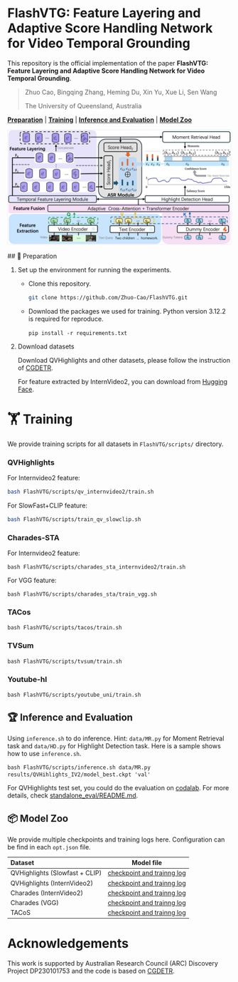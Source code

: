 # FlashVTG: Feature Layering and Adaptive Score Handling Network for Video Temporal Grounding

This repository is the official implementation of the paper **FlashVTG: Feature Layering and Adaptive Score Handling Network for Video Temporal Grounding**.

> Zhuo Cao, Bingqing Zhang, Heming Du, Xin Yu, Xue Li, Sen Wang
>
> The University of Queensland, Australia

[**Preparation**](#-Preparation) | [**Training**](#-training) | [**Inference and Evaluation**](#-Inference-and-Evaluation) | [**Model Zoo**](#-model-zoo)

<p align="center"><img width="850" src="figure/model.png"></p>
## 🔨 Preparation

1. Set up the environment for running the experiments.

   - Clone this repository.

     ```bash
     git clone https://github.com/Zhuo-Cao/FlashVTG.git
     ```

   - Download the packages we used for training. Python version 3.12.2 is required for reproduce.

     `pip install -r requirements.txt`

2. Download datasets

   Download QVHighlights and other datasets, please follow the instruction of [CGDETR](https://github.com/wjun0830/CGDETR/).

   For feature extracted by InternVideo2, you can download from [Hugging Face](https://huggingface.co/datasets/cg1177/qvhighlight_internvideo2_videoclip_6b_w2s).

# 🏋️ Training

We provide training scripts for all datasets in `FlashVTG/scripts/` directory.

### QVHighlights

For Internvideo2 feature:

```bash
bash FlashVTG/scripts/qv_internvideo2/train.sh
```

For SlowFast+CLIP feature:

```bash
bash FlashVTG/scripts/train_qv_slowclip.sh
```

### Charades-STA

For Internvideo2 feature:

```shell
bash FlashVTG/scripts/charades_sta_internvideo2/train.sh
```

For VGG feature:

```shell
bash FlashVTG/scripts/charades_sta/train_vgg.sh
```

### TACos

```shell
bash FlashVTG/scripts/tacos/train.sh
```

### TVSum

```shell
bash FlashVTG/scripts/tvsum/train.sh
```

### Youtube-hl

```shell
bash FlashVTG/scripts/youtube_uni/train.sh
```

## 🏆 Inference and Evaluation

Using ``inference.sh`` to do inference. Hint: ``data/MR.py`` for Moment Retrieval task and ``data/HD.py`` for Highlight Detection task. Here is a sample shows how to use ``inference.sh``.

```shell
bash FlashVTG/scripts/inference.sh data/MR.py results/QVHihlights_IV2/model_best.ckpt 'val'
```

For QVHighlights test set, you could do the evaluation on [codalab](https://codalab.lisn.upsaclay.fr/competitions/6937). For more details, check [standalone_eval/README.md]().

## 📦 Model Zoo

We provide multiple checkpoints and training logs here. Configuration can be find in each ``opt.json`` file.

| Dataset                        | Model file                                                   |
| :----------------------------- | ------------------------------------------------------------ |
| QVHighlights (Slowfast + CLIP) | [checkpoint and trainng log](https://www.dropbox.com/scl/fo/5p45sbdyw66dyd7uerqlu/ADa-udzNY7qINE72gU17ktQ?rlkey=x9vtaf6vseenja6yz4h9faycb&st=emtgjqyb&dl=0) |
| QVHighlights (InternVideo2)    | [checkpoint and trainng log](https://www.dropbox.com/scl/fo/19ayu7qtfyo5k4qc1rlz8/ALSHdXX4bKfq8Jwet36zQQY?rlkey=xwqb2tdxjzpq2ydx3qof30484&st=ahdmmatn&dl=0) |
| Charades (InternVideo2)        | [checkpoint and trainng log](https://www.dropbox.com/scl/fo/vxzx7o6221w35wx58655k/AN0tWBPRsvW9akunEYFSO0U?rlkey=8yt1guzfqqybiim4l5nfw4siy&st=xsp6juc9&dl=0) |
| Charades (VGG)                 | [checkpoint and trainng log](https://www.dropbox.com/scl/fo/2z5o51f4fmirduzdz6jw6/AEOjqAtcKdYgBKZDuIfqzjw?rlkey=7xyai6h0ct5npcr4jwja4vjkc&st=25wjllzd&dl=0) |
| TACoS                          | [checkpoint and trainng log](https://www.dropbox.com/scl/fo/ul45aq5zkgzzb8k9wh70p/AL1rSpma3xwkhyHvMvWjFkc?rlkey=4ed8t64t7tdg3wssveoosvr82&st=xpmp5r9a&dl=0) |



# Acknowledgements

This work is supported by Australian Research Council (ARC) Discovery Project DP230101753 and the code is based on [CGDETR](https://github.com/wjun0830/CGDETR/).